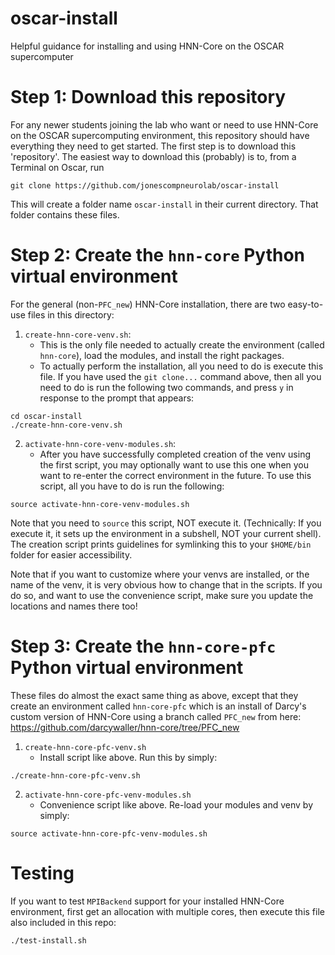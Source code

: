 # oscar-install
Helpful guidance for installing and using HNN-Core on the OSCAR supercomputer

# Step 1: Download this repository

For any newer students joining the lab who want or need to use HNN-Core on the OSCAR supercomputing environment, this repository should have everything they need to get started. The first step is to download this 'repository'. The easiest way to download this (probably) is to, from a Terminal on Oscar, run 

```
git clone https://github.com/jonescompneurolab/oscar-install
```

This will create a folder name `oscar-install` in their current directory. That folder contains these files.

# Step 2: Create the `hnn-core` Python virtual environment

For the general (non-`PFC_new`) HNN-Core installation, there are two easy-to-use files in this directory:

1. `create-hnn-core-venv.sh`:
    - This is the only file needed to actually create the environment (called `hnn-core`), load the modules, and install the right packages.
    - To actually perform the installation, all you need to do is execute this file. If you have used the `git clone...` command above, then all you need to do is run the following two commands, and press `y` in response to the prompt that appears:

```
cd oscar-install
./create-hnn-core-venv.sh
```

2. `activate-hnn-core-venv-modules.sh`:
    - After you have successfully completed creation of the venv using the first script, you may optionally want to use this one when you want to re-enter the correct environment in the future. To use this script, all you have to do is run the following:

```
source activate-hnn-core-venv-modules.sh
```

Note that you need to `source` this script, NOT execute it. (Technically: If you execute it, it sets up the environment in a subshell, NOT your current shell). The creation script prints guidelines for symlinking this to your `$HOME/bin` folder for easier accessibility.

Note that if you want to customize where your venvs are installed, or the name of the venv, it is very obvious how to change that in the scripts. If you do so, and want to use the convenience script, make sure you update the locations and names there too!

# Step 3: Create the `hnn-core-pfc` Python virtual environment

These files do almost the exact same thing as above, except that they create an environment called `hnn-core-pfc` which is an install of Darcy's custom version of HNN-Core using a branch called `PFC_new` from here: https://github.com/darcywaller/hnn-core/tree/PFC_new

1. `create-hnn-core-pfc-venv.sh`
    - Install script like above. Run this by simply:
```
./create-hnn-core-pfc-venv.sh
```

2. `activate-hnn-core-pfc-venv-modules.sh`
    - Convenience script like above. Re-load your modules and venv by simply:
```
source activate-hnn-core-pfc-venv-modules.sh
```

# Testing

If you want to test `MPIBackend` support for your installed HNN-Core environment, first get an allocation with multiple cores, then execute this file also included in this repo:

```
./test-install.sh
```
